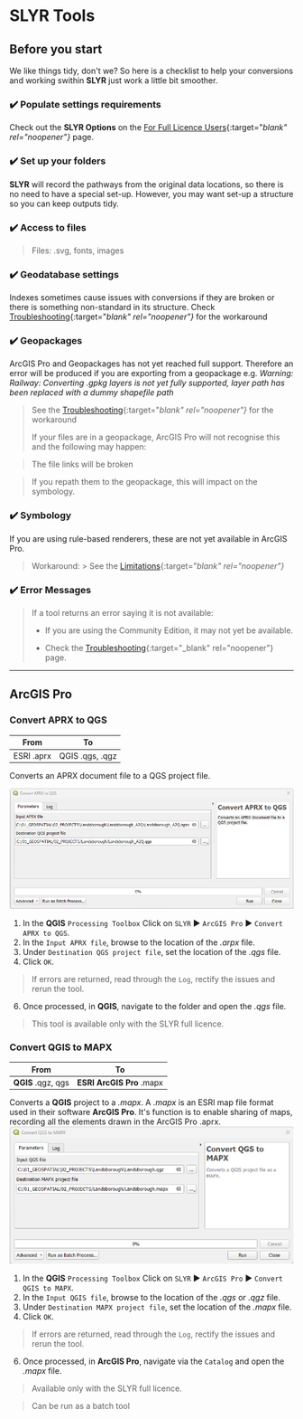 # SLYR Tools #

## Before you start ##
We like things tidy, don't we? So here is a checklist to help your conversions and working swithin **SLYR** just work a little bit smoother.

### ✔️ Populate settings requirements ###
Check out the **SLYR Options** on the [For Full Licence Users](https://slyr.north-road.com/user_guide/setup_slyr){:target="_blank" rel="noopener"}_ page.
### ✔️ Set up your folders ###
**SLYR** will record the pathways from the original data locations, so there is no need to have a special set-up. However, you may want set-up a structure so you can keep outputs tidy.
### ✔️ Access to files ###
> Files: .svg, fonts, images
### ✔️ Geodatabase settings ###
Indexes sometimes cause issues with conversions if they are broken or there is something non-standard in its structure. Check [Troubleshooting](https://slyr.north-road.com/user_guide/troubleshooting){:target="_blank" rel="noopener"}_ for the workaround 
### ✔️ Geopackages ###
ArcGIS Pro and Geopackages has not yet reached full support. Therefore an error will be produced if you are exporting from a geopackage 
e.g. *Warning: Railway: Converting .gpkg layers is not yet fully supported, layer path has been replaced with a dummy shapefile path*
> See the [Troubleshooting](https://slyr.north-road.com/user_guide/troubleshooting){:target="_blank" rel="noopener"}_ for the workaround
> 
>  If your files are in a geopackage, ArcGIS Pro will not recognise this and the following may happen:
  
  >  The file links will be broken
  
  >  If you repath them to the geopackage, this will impact on the symbology. 

### ✔️ Symbology ###  
If you are using rule-based renderers, these are not yet available in ArcGIS Pro. 
> Workaround: > See the [Limitations](https://slyr.north-road.com/user_guide/limitations){:target="_blank" rel="noopener"}_ 

### ✔️ Error Messages ###
> If a tool returns an error saying it is not available:
> 
  > - If you are using the Community Edition, it may not yet be available.
  > 
  > - Check the [Troubleshooting](https://slyr.north-road.com/user_guide/troubleshooting){:target="_blank" rel="noopener"} page.

<!---## Group ##
### Tool ###
| From | To |
| ---- | ---|
| ESRI .aprx | QGIS .qgs, .qgz | 

Description

1. Instruction.
2. Instruction.

> This tool is available only with the SLYR full licence.

*See also:* --->
---
## ArcGIS Pro ##
### Convert APRX to QGS ###
| From | To |
| ---- | ---|
| ESRI .aprx | QGIS .qgs, .qgz | 

Converts an APRX document file to a QGS project file.

![APRX to QGS](../images/arpx_to_qgs.png)
1. In the **QGIS** `Processing Toolbox` Click on `SLYR` ▶️ `ArcGIS Pro` ▶️ `Convert APRX to QGS`.
2. In the `Input APRX file`, browse to the location of the *.arpx* file.
3. Under `Destination QGS project file`, set the location of the *.qgs* file.
4. Click `OK`. 
> If errors are returned, read through the `Log`, rectify the issues and rerun the tool.
6. Once processed, in **QGIS**, navigate to the folder and open the *.qgs* file.

> This tool is available only with the SLYR full licence.


### Convert QGIS to MAPX ###

| From | To |
| ---- | ---|
| **QGIS** .qgz, qgs | **ESRI ArcGIS Pro** .mapx |

Converts a **QGIS** project to a *.mapx*. A *.mapx* is an ESRI map file format used in their software **ArcGIS Pro**. It's function is to enable sharing of maps, recording all the elements drawn in the ArcGIS Pro .aprx. 
![QGS to MAPX](../images/QGS_to_MAPX.png)
1. In the **QGIS** `Processing Toolbox` Click on `SLYR` ▶️ `ArcGIS Pro` ▶️ `Convert QGIS to MAPX`.
2. In the `Input QGIS file`, browse to the location of the *.qgs* or *.qgz* file.
3. Under `Destination MAPX project file`, set the location of the *.mapx* file.
4. Click `OK`. 
> If errors are returned, read through the `Log`, rectify the issues and rerun the tool.
6. Once processed, in **ArcGIS Pro**, navigate via the `Catalog` and open the *.mapx* file.

> Available only with the SLYR full licence.

> Can be run as a batch tool 

